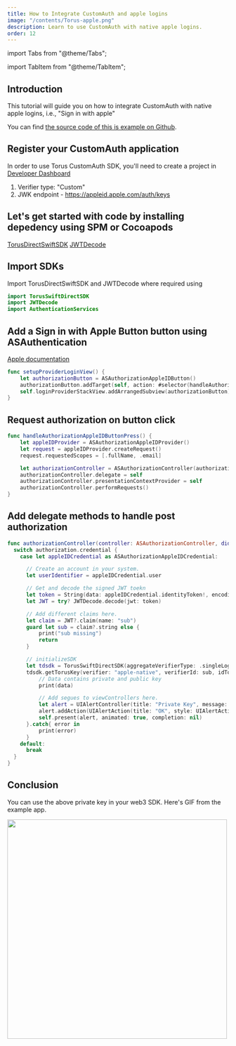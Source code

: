 ```yaml
---
title: How to Integrate CustomAuth and apple logins
image: "/contents/Torus-apple.png"
description: Learn to use CustomAuth with native apple logins.
order: 12
---
```


import Tabs from "@theme/Tabs";

import TabItem from "@theme/TabItem";

## Introduction

This tutorial will guide you on how to integrate CustomAuth with native apple
logins, i.e., "Sign in with apple"

You can find
[the source code of this is example on Github](https://github.com/torusresearch/torus-apple-nativelogin-demo).

## Register your CustomAuth application

In order to use Torus CustomAuth SDK, you'll need to create a project in
[Developer Dashboard](https://developer.tor.us)

1. Verifier type: "Custom"
2. JWK endpoint - https://appleid.apple.com/auth/keys

## Let's get started with code by installing depedency using SPM or Cocoapods

[TorusDirectSwiftSDK](https://github.com/torusresearch/torus-direct-swift-sdk/)
[JWTDecode](https://github.com/auth0/JWTDecode.swift)

## Import SDKs

Import TorusDirectSwiftSDK and JWTDecode where required using

```swift
import TorusSwiftDirectSDK
import JWTDecode
import AuthenticationServices
```

## Add a Sign in with Apple Button button using ASAuthentication

[Apple documentation](https://developer.apple.com/documentation/authenticationservices/implementing_user_authentication_with_sign_in_with_apple)

```swift
func setupProviderLoginView() {
    let authorizationButton = ASAuthorizationAppleIDButton()
    authorizationButton.addTarget(self, action: #selector(handleAuthorizationAppleIDButtonPress), for: .touchUpInside)
    self.loginProviderStackView.addArrangedSubview(authorizationButton)
}
```

## Request authorization on button click

```swift
func handleAuthorizationAppleIDButtonPress() {
    let appleIDProvider = ASAuthorizationAppleIDProvider()
    let request = appleIDProvider.createRequest()
    request.requestedScopes = [.fullName, .email]

    let authorizationController = ASAuthorizationController(authorizationRequests: [request])
    authorizationController.delegate = self
    authorizationController.presentationContextProvider = self
    authorizationController.performRequests()
}
```

## Add delegate methods to handle post authorization

```swift
func authorizationController(controller: ASAuthorizationController, didCompleteWithAuthorization authorization: ASAuthorization) {
  switch authorization.credential {
    case let appleIDCredential as ASAuthorizationAppleIDCredential:

      // Create an account in your system.
      let userIdentifier = appleIDCredential.user

      // Get and decode the signed JWT toekn
      let token = String(data: appleIDCredential.identityToken!, encoding: .utf8)!
      let JWT = try? JWTDecode.decode(jwt: token)

      // Add different claims here.
      let claim = JWT?.claim(name: "sub")
      guard let sub = claim?.string else {
          print("sub missing")
          return
      }

      // initializeSDK
      let tdsdk = TorusSwiftDirectSDK(aggregateVerifierType: .singleLogin, aggregateVerifierName: "apple-native", subVerifierDetails: [], network: .ROPSTEN, loglevel: .error)
      tdsdk.getTorusKey(verifier: "apple-native", verifierId: sub, idToken: token).done{ data in
          // Data contains private and public key
          print(data)

          // Add segues to viewControllers here.
          let alert = UIAlertController(title: "Private Key", message: data["privateKey"] as? String, preferredStyle: UIAlertController.Style.alert)
          alert.addAction(UIAlertAction(title: "OK", style: UIAlertAction.Style.default, handler: nil))
          self.present(alert, animated: true, completion: nil)
      }.catch{ error in
          print(error)
      }
    default:
      break
  }
}
```

## Conclusion

You can use the above private key in your web3 SDK. Here's GIF from the example app.

<img src="/contents/torus-apple-native.gif" dynsrc="/contents/torus-apple-native.gif" loop="infinite" height="500"/>
